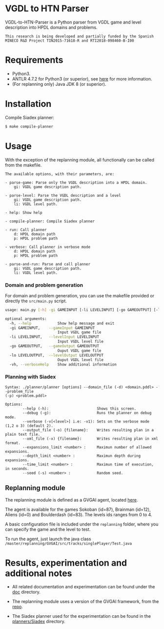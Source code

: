 # VGDL to HTN Parser

VGDL-to-HTN-Parser is a Python parser from VGDL game and level description into HPDL domains and problems.

``` This research is being developed and partially funded by the Spanish MINECO R&D Project TIN2015-71618-R and RTI2018-098460-B-I00 ```

# Requirements
- Python3.
- ANTLR 4.7.2 for Python3 (or superior), see [here](https://github.com/antlr/antlr4/blob/master/doc/python-target.md) for more information.
- (For replanning only) Java JDK 8 (or superior).

# Installation
Compile Siadex planner:
```bash
$ make compile-planner
```

# Usage

With the exception of the replanning module, all functionally can be called from the  makefile.
<!-- The generation of domains/problems and plans (with the Siadex planner) is simplified with the use of  -->

```
The available options, with their parameters, are:

- parse-game: Parse only the VGDL description into a HPDL domain.
    gi: VGDL game description path.

- parse-level: Parse the VGDL description and a level
    gi: VGDL game description path.
    li: VGDL level path.

- help: Show help

- compile-planner: Compile Siadex planner

- run: Call planner
    d: HPDL domain path
    p: HPDL problem path

- verbose: Call planner in verbose mode
    d: HPDL domain path
    p: HPDL problem path

- parse-and-run: Parse and call planner
    gi: VGDL game description path.
    li: VGDL level path.
```


### Domain and problem generation
For domain and problem generation, you can use the makefile provided or directly the ```src/main.py``` script.

```bash
usage: main.py [-h] -gi GAMEINPUT [-li LEVELINPUT] [-go GAMEOUTPUT] [-lo LEVELOUTPUT] [-vh]

optional arguments:
  -h, --help            Show help message and exit
  -gi GAMEINPUT,    --gameInput GAMEINPUT
                        Input VGDL game file
  -li LEVELINPUT,   --levelInput LEVELINPUT
                        Input VGDL level file
  -go GAMEOUTPUT,   --gameOutput GAMEOUTPUT
                        Ouput VGDL game file
  -lo LEVELOUTPUT,  --levelOutput LEVELOUTPUT
                        Ouput VGDL level file
  -vh, --verboseHelp    Show additional information
```

### Planning with Siadex

```
Syntax: ./planner/planner [options] --domain_file (-d) <domain.pddl> --problem_file 
(-p) <problem.pddl>

Options:
        --help (-h):                      Shows this screen.
        --debug (-g):                     Runs the planner on debug mode.
        --verbose (-v[<level>] i.e: -v1): Sets on the verbose mode (1,2 o 3) (default 2).
        --output_file (-o) {filename}:    Writes resulting plan in a plain text file.
        --xml_file (-x) {filename}:       Writes resulting plan in xml format.
        --expansions_limit <number> :     Maximun number of allowed expansions.
        --depth_limit <number> :          Maximun depth during expansions.
        --time_limit <number> :           Maximun time of execution, in seconds.
        --seed (-s) <number> :            Random seed.

```

## Replanning module
The replanning module is defined as a GVGAI agent, located [here](https://github.com/IgnacioVellido/VGDL-to-HTN-Parser/blob/master/replanning/GVGAI/src/main/Agent.java).

The agent is available for the games Sokoban (id=87), Brainman (id=12), Aliens (id=0) and Boulderdash (id=83). The levels ids ranges from 0 to 4.

A basic configuration file is included under the ```replanning``` folder, where you can specify the game and the level to test.

To run the agent, just launch the java class ```/master/replanning/GVGAI/src/tracks/singlePlayer/Test.java```

# Results, experimentation and additional notes

- All related documentation and experimentation can be found under the [doc](https://github.com/IgnacioVellido/VGDL-to-HTN-Parser/tree/master/doc) directory.
  
- The replanning module uses a version of the GVGAI framework, from the [repo](https://github.com/GAIGResearch/GVGAI).
  
- The Siadex planner used for the experimentation can be found in the [planners/Siadex](https://github.com/IgnacioVellido/VGDL-to-HTN-Parser/tree/master/planners/Siadex) directory.